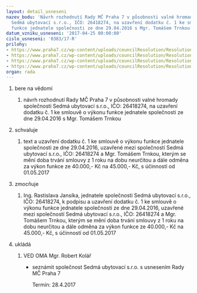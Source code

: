```yaml
---
layout: detail_usneseni
nazev_bodu: 'Návrh rozhodnutí Rady MČ Praha 7 v působnosti valné hromady společnosti
  Sedmá ubytovací s.r.o., IČO: 26418274, na uzavření dodatku č. 1 ke smlouvě o výkonu
  funkce jednatele společnosti ze dne 29.04.2016 s Mgr. Tomášem Trnkou'
datum_vzniku_usneseni: '2017-04-25 00:00:00'
cislo_usneseni: '0383/17-R'
prilohy:
- https://www.praha7.cz/wp-content/uploads/councilResolution/Resolutions/28971/export/01_7UdodTrnka~194346.docx
- https://www.praha7.cz/wp-content/uploads/councilResolution/Resolutions/28971/export/02_7UdodTrnka~194345.pdf
- https://www.praha7.cz/wp-content/uploads/councilResolution/Resolutions/28971/export/03_7UdodTrnka~194343.docx
- https://www.praha7.cz/wp-content/uploads/councilResolution/Resolutions/28971/export/export~296229.pdf
organ: rada
---
```

<ol id="urzList" class="urzList_view"><li id="" class="urzClass1"><span name="1">bere na vědomí</span><ol class="urzOlClass"><li style="text-align: left;" id="" class="urzClass2"><span><p>návrh rozhodnutí Rady MČ Praha 7 v působnosti valné hromady společnosti Sedmá ubytovací s.r.o., IČO: 26418274, na uzavření dodatku č. 1 ke smlouvě o výkonu funkce jednatele společnosti ze dne 29.04.2016 s Mgr. Tomášem Trnkou</p></span></li></ol></li><li id="" class="urzClass1"><span name="24">schvaluje</span><ol class="urzOlClass"><li style="text-align: left;" id="" class="urzClass2"><span><p>text a uzavření dodatku č. 1 ke smlouvě o výkonu funkce jednatele společnosti ze dne 29.04.2016, uzavřené mezi společností Sedmá ubytovací s.r.o., IČO: 26418274 a Mgr. Tomášem Trnkou, kterým se mění doba trvání smlouvy z 1 roku na dobu neurčitou a dále odměna za výkon funkce ze 40.000,- Kč na 45.000,- Kč, s účinností od 01.05.2017<br></p></span></li></ol></li><li id="" class="urzClass1"><span name="41">zmocňuje</span><ol class="urzOlClass"><li style="text-align: left;" id="" class="urzClass2"><span><p>Ing. Rastislava Jansíka, jednatele společnosti&nbsp;Sedmá ubytovací s.r.o., IČO: 26418274, k podpisu a uzavření dodatku č. 1 ke smlouvě o výkonu funkce jednatele společnosti ze dne 29.04.2016, uzavřené mezi společností Sedmá ubytovací s.r.o., IČO: 26418274 a Mgr. Tomášem Trnkou, kterým se mění doba trvání smlouvy z 1 roku na dobu neurčitou a dále odměna za výkon funkce ze 40.000,- Kč na 45.000,- Kč, s účinností od 01.05.2017</p></span></li></ol></li><li class="urzClass1" id="urzUkoly"><span name="1">ukládá</span><ol class="urzOlClass"><li class="urzClass2"><span><p>VED OMA Mgr. Robert Kolář</p></span><ul class="urzUlClass"><li class="urzClass3"><span><p>seznámit společnost Sedmá ubytovací s.r.o. s usnesením Rady MČ Praha 7</p></span><span class="urzUkolTermin">  Termín:&nbsp;28.4.2017</span></li></ul></li></ol></li></ol>